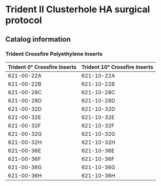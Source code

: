 

# Trident II Clusterhole HA surgical protocol

## Catalog information

### Trident Crossfire Polyethylene Inserts

<table>
  <thead>
    <tr>
      <th>Trident 0° Crossfire Inserts</th>
      <th>Trident 10° Crossfire Inserts</th>
    </tr>
  </thead>
  <tbody>
    <tr>
      <td>621-00-22A</td>
      <td>621-10-22A</td>
    </tr>
    <tr>
      <td>621-00-22B</td>
      <td>621-10-22B</td>
    </tr>
    <tr>
      <td>621-00-28C</td>
      <td>621-10-28C</td>
    </tr>
    <tr>
      <td>621-00-28D</td>
      <td>621-10-28D</td>
    </tr>
    <tr>
      <td>621-00-32D</td>
      <td>621-10-32D</td>
    </tr>
    <tr>
      <td>621-00-32E</td>
      <td>621-10-32E</td>
    </tr>
    <tr>
      <td>621-00-32F</td>
      <td>621-10-32F</td>
    </tr>
    <tr>
      <td>621-00-32G</td>
      <td>621-10-32G</td>
    </tr>
    <tr>
      <td>621-00-32H</td>
      <td>621-10-32H</td>
    </tr>
    <tr>
      <td>621-00-36E</td>
      <td>621-10-36E</td>
    </tr>
    <tr>
      <td>621-00-36F</td>
      <td>621-10-36F</td>
    </tr>
    <tr>
      <td>621-00-36G</td>
      <td>621-10-36G</td>
    </tr>
    <tr>
      <td>621-00-36H</td>
      <td>621-10-36H</td>
    </tr>
  </tbody>
</table>